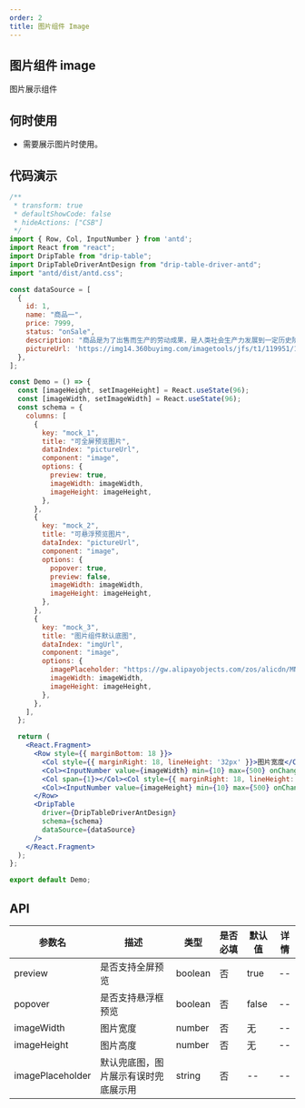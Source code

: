 ```yaml
---
order: 2
title: 图片组件 Image
---
```


## 图片组件 image

图片展示组件

## 何时使用

 - 需要展示图片时使用。

## 代码演示

```jsx
/**
 * transform: true
 * defaultShowCode: false
 * hideActions: ["CSB"]
 */
import { Row, Col, InputNumber } from 'antd';
import React from "react";
import DripTable from "drip-table";
import DripTableDriverAntDesign from "drip-table-driver-antd";
import "antd/dist/antd.css";

const dataSource = [
  {
    id: 1,
    name: "商品一",
    price: 7999,
    status: "onSale",
    description: "商品是为了出售而生产的劳动成果，是人类社会生产力发展到一定历史阶段的产物，是用于交换的劳动产品。",
    pictureUrl: 'https://img14.360buyimg.com/imagetools/jfs/t1/119951/14/21336/15771/6218427eE68f8f468/e0647b9b7507755d.png',
  },
];

const Demo = () => {
  const [imageHeight, setImageHeight] = React.useState(96);
  const [imageWidth, setImageWidth] = React.useState(96);
  const schema = {
    columns: [
      {
        key: "mock_1",
        title: "可全屏预览图片",
        dataIndex: "pictureUrl",
        component: "image",
        options: {
          preview: true,
          imageWidth: imageWidth,
          imageHeight: imageHeight,
        },
      },
      {
        key: "mock_2",
        title: "可悬浮预览图片",
        dataIndex: "pictureUrl",
        component: "image",
        options: {
          popover: true,
          preview: false,
          imageWidth: imageWidth,
          imageHeight: imageHeight,
        },
      },
      {
        key: "mock_3",
        title: "图片组件默认底图",
        dataIndex: "imgUrl",
        component: "image",
        options: {
          imagePlaceholder: "https://gw.alipayobjects.com/zos/alicdn/MNbKfLBVb/Empty.svg",
          imageWidth: imageWidth,
          imageHeight: imageHeight,
        },
      },
    ],
  };

  return (
    <React.Fragment>
      <Row style={{ marginBottom: 18 }}>
        <Col style={{ marginRight: 18, lineHeight: '32px' }}>图片宽度</Col>
        <Col><InputNumber value={imageWidth} min={10} max={500} onChange={(v) => setImageWidth(v)} /></Col>
        <Col span={1}></Col><Col style={{ marginRight: 18, lineHeight: '32px' }}>图片高度</Col>
        <Col><InputNumber value={imageHeight} min={10} max={500} onChange={(v) => setImageHeight(v)} /></Col>
      </Row>
      <DripTable
        driver={DripTableDriverAntDesign}
        schema={schema}
        dataSource={dataSource}
      />
    </React.Fragment>
  );
};

export default Demo;
```

## API

| 参数名 | 描述 | 类型 | 是否必填 | 默认值 | 详情 |
| ----- | ---- | ---- | ------ | ---- | ---- |
| preview | 是否支持全屏预览 | boolean | 否 | true | -- |
| popover | 是否支持悬浮框预览 | boolean | 否 | false | -- |
| imageWidth | 图片宽度 | number | 否 | 无 | -- |
| imageHeight | 图片高度 | number | 否 | 无 | -- |
| imagePlaceholder | 默认兜底图，图片展示有误时兜底展示用 | string | 否 | -- | -- |
